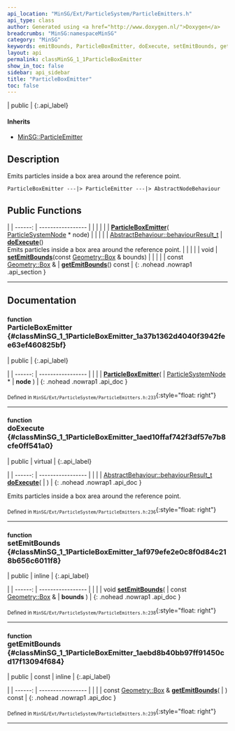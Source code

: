 ```yaml
---
api_location: "MinSG/Ext/ParticleSystem/ParticleEmitters.h"
api_type: class
author: Generated using <a href="http://www.doxygen.nl/">Doxygen</a>
breadcrumbs: "MinSG:namespaceMinSG"
category: "MinSG"
keywords: emitBounds, ParticleBoxEmitter, doExecute, setEmitBounds, getEmitBounds
layout: api
permalink: classMinSG_1_1ParticleBoxEmitter
show_in_toc: false
sidebar: api_sidebar
title: "ParticleBoxEmitter"
toc: false
---
```


| public |
{:.api_label}

#### Inherits

* [MinSG::ParticleEmitter](classMinSG_1_1ParticleEmitter)


## Description



Emits particles inside a box area around the reference point.

```
ParticleBoxEmitter ---|> ParticleEmitter ---|> AbstractNodeBehaviour
```




## Public Functions

|
| ------: | ----------------- |
|  | |
|  | **[ParticleBoxEmitter](#classMinSG_1_1ParticleBoxEmitter_1a37b1362d4040f3942fee63ef460825bf)**( [ParticleSystemNode](classMinSG_1_1ParticleSystemNode) * node) |
|  | |
| [AbstractBehaviour::behaviourResult_t](classMinSG_1_1Behavior#classMinSG_1_1Behavior_1afbd60a8df73dc581d2d00a1483f630ef) | **[doExecute](#classMinSG_1_1ParticleBoxEmitter_1aed10ffaf742f3df57e7b8cfe0ff541a0)**() <br/> Emits particles inside a box area around the reference point. |
|  | |
| void | **[setEmitBounds](#classMinSG_1_1ParticleBoxEmitter_1af979efe2e0c8f0d84c218b656c6011f8)**(const [Geometry::Box](namespaceGeometry#namespaceGeometry_1a02eb80497cc2daa40fba114c929f877a) & bounds) |
|  | |
| const [Geometry::Box](namespaceGeometry#namespaceGeometry_1a02eb80497cc2daa40fba114c929f877a) & | **[getEmitBounds](#classMinSG_1_1ParticleBoxEmitter_1aebd8b40bb97ff91450cd17f13094f684)**() const |
{: .nohead .nowrap1 .api_section }


-------------------------------------------------------------------

## Documentation

### <small>function</small><br/> ParticleBoxEmitter {#classMinSG_1_1ParticleBoxEmitter_1a37b1362d4040f3942fee63ef460825bf}

| public |
{:.api_label}

|
| ------: | ----------------- |
|  |
|  **[ParticleBoxEmitter](#classMinSG_1_1ParticleBoxEmitter_1a37b1362d4040f3942fee63ef460825bf)**( |  [ParticleSystemNode](classMinSG_1_1ParticleSystemNode) * | **node** ) |
{: .nohead .nowrap1 .api_doc }





<sub>Defined in `MinSG/Ext/ParticleSystem/ParticleEmitters.h:233`</sub>{:style="float: right"}

-------------------------------------------------------------------

### <small>function</small><br/> doExecute {#classMinSG_1_1ParticleBoxEmitter_1aed10ffaf742f3df57e7b8cfe0ff541a0}

| public | virtual |
{:.api_label}

|
| ------: | ----------------- |
|  |
| [AbstractBehaviour::behaviourResult_t](classMinSG_1_1Behavior#classMinSG_1_1Behavior_1afbd60a8df73dc581d2d00a1483f630ef) **[doExecute](#classMinSG_1_1ParticleBoxEmitter_1aed10ffaf742f3df57e7b8cfe0ff541a0)**( |  ) |
{: .nohead .nowrap1 .api_doc }

Emits particles inside a box area around the reference point.





<sub>Defined in `MinSG/Ext/ParticleSystem/ParticleEmitters.h:236`</sub>{:style="float: right"}

-------------------------------------------------------------------

### <small>function</small><br/> setEmitBounds {#classMinSG_1_1ParticleBoxEmitter_1af979efe2e0c8f0d84c218b656c6011f8}

| public | inline |
{:.api_label}

|
| ------: | ----------------- |
|  |
| void **[setEmitBounds](#classMinSG_1_1ParticleBoxEmitter_1af979efe2e0c8f0d84c218b656c6011f8)**( | const [Geometry::Box](namespaceGeometry#namespaceGeometry_1a02eb80497cc2daa40fba114c929f877a) & | **bounds** ) |
{: .nohead .nowrap1 .api_doc }





<sub>Defined in `MinSG/Ext/ParticleSystem/ParticleEmitters.h:238`</sub>{:style="float: right"}

-------------------------------------------------------------------

### <small>function</small><br/> getEmitBounds {#classMinSG_1_1ParticleBoxEmitter_1aebd8b40bb97ff91450cd17f13094f684}

| public | const | inline |
{:.api_label}

|
| ------: | ----------------- |
|  |
| const [Geometry::Box](namespaceGeometry#namespaceGeometry_1a02eb80497cc2daa40fba114c929f877a) & **[getEmitBounds](#classMinSG_1_1ParticleBoxEmitter_1aebd8b40bb97ff91450cd17f13094f684)**( |  ) const |
{: .nohead .nowrap1 .api_doc }





<sub>Defined in `MinSG/Ext/ParticleSystem/ParticleEmitters.h:239`</sub>{:style="float: right"}

-------------------------------------------------------------------

